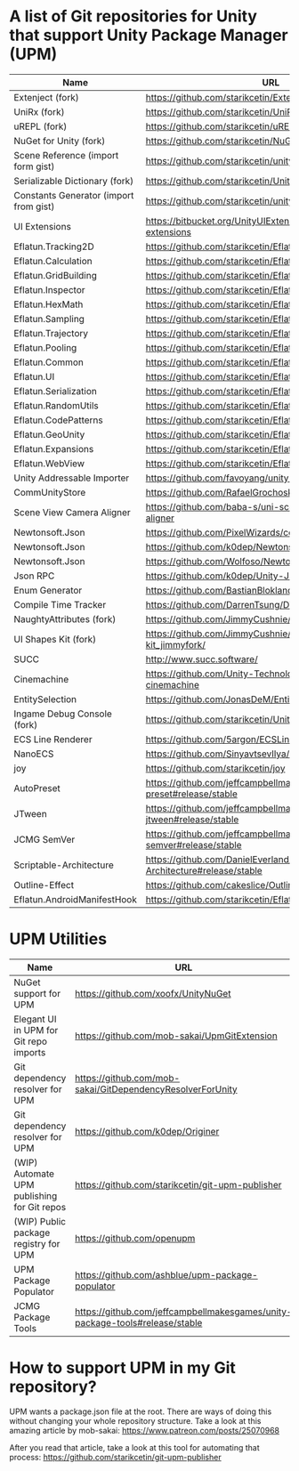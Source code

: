 # A list of Git repositories for Unity that support Unity Package Manager (UPM)

| Name                                   	| URL                                                           	|
|----------------------------------------	|---------------------------------------------------------------	|
| Extenject (fork)                       	| https://github.com/starikcetin/Extenject                      	|
| UniRx (fork)                           	| https://github.com/starikcetin/UniRx                          	|
| uREPL (fork)                           	| https://github.com/starikcetin/uREPL                          	|
| NuGet for Unity (fork)                 	| https://github.com/starikcetin/NuGetForUnity                  	|
| Scene Reference (import form gist)     	| https://github.com/starikcetin/unity-scene-reference          	|
| Serializable Dictionary (fork)         	| https://github.com/starikcetin/Unity-SerializableDictionary   	|
| Constants Generator (import from gist) 	| https://github.com/starikcetin/unity-constants-generator      	|
| UI Extensions                          	| https://bitbucket.org/UnityUIExtensions/unity-ui-extensions   	|
| Eflatun.Tracking2D		 				          | https://github.com/starikcetin/Eflatun.Tracking2D					      |
| Eflatun.Calculation		 				          | https://github.com/starikcetin/Eflatun.Calculation				      |
| Eflatun.GridBuilding	 					        | https://github.com/starikcetin/Eflatun.GridBuilding				      |
| Eflatun.Inspector		 					          | https://github.com/starikcetin/Eflatun.Inspector					      |
| Eflatun.HexMath			 				            | https://github.com/starikcetin/Eflatun.HexMath					        |
| Eflatun.Sampling		 					          | https://github.com/starikcetin/Eflatun.Sampling					        |
| Eflatun.Trajectory		 				          | https://github.com/starikcetin/Eflatun.Trajectory					      |
| Eflatun.Pooling			 				            | https://github.com/starikcetin/Eflatun.Pooling					        |
| Eflatun.Common			 				            | https://github.com/starikcetin/Eflatun.Common						        |
| Eflatun.UI				 				              | https://github.com/starikcetin/Eflatun.UI							          |
| Eflatun.Serialization	 					        | https://github.com/starikcetin/Eflatun.Serialization				    |
| Eflatun.RandomUtils		 				          | https://github.com/starikcetin/Eflatun.RandomUtils				      |
| Eflatun.CodePatterns	 					        | https://github.com/starikcetin/Eflatun.CodePatterns				      |
| Eflatun.GeoUnity		 					          | https://github.com/starikcetin/Eflatun.GeoUnity					        |
| Eflatun.Expansions		 				          | https://github.com/starikcetin/Eflatun.Expansions					      |
| Eflatun.WebView			 				            | https://github.com/starikcetin/Eflatun.WebView					        |
| Unity Addressable Importer             	| https://github.com/favoyang/unity-addressable-importer        	|
| CommUnityStore                         	| https://github.com/RafaelGrochoska/CommUnityStore             	|
| Scene View Camera Aligner              	| https://github.com/baba-s/uni-scene-view-camera-aligner       	|
| Newtonsoft.Json                        	| https://github.com/PixelWizards/com.newtonsoft.json           	|
| Newtonsoft.Json                        	| https://github.com/k0dep/Newtonsoft.Json                      	|
| Newtonsoft.Json                        	| https://github.com/Wolfoso/NewtonsoftJson                     	|
| Json RPC                               	| https://github.com/k0dep/Unity-Json-Rpc                       	|
| Enum Generator                         	| https://github.com/BastianBlokland/enum-generator-unity       	|
| Compile Time Tracker                   	| https://github.com/DarrenTsung/DTCompileTimeTracker           	|
| NaughtyAttributes (fork)               	| https://github.com/JimmyCushnie/NaughtyAttributes             	|
| UI Shapes Kit (fork)                   	| https://github.com/JimmyCushnie/ui-shapes-kit_jimmyfork/      	|
| SUCC                                   	| http://www.succ.software/                                     	|
| Cinemachine                            	| https://github.com/Unity-Technologies/upm-package-cinemachine 	|
| EntitySelection                        	| https://github.com/JonasDeM/EntitySelection                   	|
| Ingame Debug Console (fork)            	| https://github.com/starikcetin/UnityIngameDebugConsole        	|
| ECS Line Renderer                      	| https://github.com/5argon/ECSLineRenderer                     	|
| NanoECS                                	| https://github.com/SinyavtsevIlya/NanoECS                     	|
| joy                                    	| https://github.com/starikcetin/joy                             	|
| AutoPreset                              | https://github.com/jeffcampbellmakesgames/unity-auto-preset#release/stable |
| JTween                                  | https://github.com/jeffcampbellmakesgames/unity-jtween#release/stable |
| JCMG SemVer                             | https://github.com/jeffcampbellmakesgames/unity-semver#release/stable |
| Scriptable-Architecture                 | https://github.com/DanielEverland/ScriptableObject-Architecture#release/stable |
| Outline-Effect                          | https://github.com/cakeslice/Outline-Effect                     |
| Eflatun.AndroidManifestHook             | https://github.com/starikcetin/Eflatun.AndroidManifestHook      |

# UPM Utilities

| Name                                        	| URL                                                        	|
|---------------------------------------------	|------------------------------------------------------------	|
| NuGet support for UPM                       	| https://github.com/xoofx/UnityNuGet                        	|
| Elegant UI in UPM for Git repo imports      	| https://github.com/mob-sakai/UpmGitExtension               	|
| Git dependency resolver for UPM             	| https://github.com/mob-sakai/GitDependencyResolverForUnity 	|
| Git dependency resolver for UPM             	| https://github.com/k0dep/Originer                          	|
| (WIP) Automate UPM publishing for Git repos 	| https://github.com/starikcetin/git-upm-publisher           	|
| (WIP) Public package registry for UPM       	| https://github.com/openupm                                 	|
| UPM Package Populator                       	| https://github.com/ashblue/upm-package-populator           	|
| JCMG Package Tools                            | https://github.com/jeffcampbellmakesgames/unity-package-tools#release/stable |

# How to support UPM in my Git repository?

UPM wants a package.json file at the root. There are ways of doing this without changing your whole repository structure. Take a look at this amazing article by mob-sakai: https://www.patreon.com/posts/25070968

After you read that article, take a look at this tool for automating that process: https://github.com/starikcetin/git-upm-publisher

